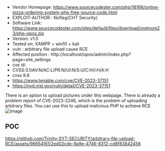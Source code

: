+  Vendor Homepage: https://www.sourcecodester.com/php/16166/online-pizza-ordering-system-php-free-source-code.html
+ EXPLOIT-AUTHOR : Noflag(CHT Security)
+ Software Link: https://www.sourcecodester.com/sites/default/files/download/oretnom23/php-opos.zip
+ Version: v1.0
+ Tested on: XAMPP + win10 + kali
+ vuln : arbitrary file upload cause RCE
+ Affected position : http://localhost/opos/admin/index.php?page=site_settings
+ cve id: 
+ CVSS:3.1/AV:N/AC:L/PR:N/UI:N/S:U/C:H/I:H/A:H
+ cvss  9.8
+ https://www.tenable.com/cve/CVE-2023-37151
+ https://nvd.nist.gov/vuln/detail/CVE-2023-37151


There is an option to upload pictures under this webpage. There is already a problem report of CVE-2023-2246, which is the problem of uploading arbitrary files. You can use this to upload malicious PHP to achieve RCE
![image](https://github.com/Trinity-SYT-SECURITY/arbitrary-file-upload-RCE/assets/96654161/2604c109-a34a-45ce-b3a3-63ee422d65be)

## POC

https://github.com/Trinity-SYT-SECURITY/arbitrary-file-upload-RCE/assets/96654161/2ed02cde-9a9e-4746-8312-cd8f83842456

